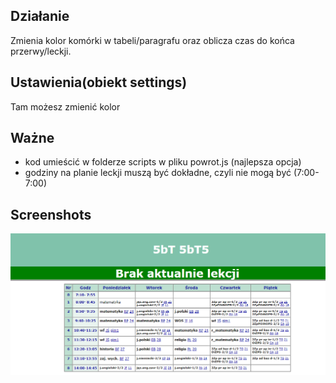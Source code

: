 ## Działanie
Zmienia kolor komórki w tabeli/paragrafu oraz oblicza czas do końca przerwy/leckji.

## Ustawienia(obiekt settings)
Tam możesz zmienić kolor

## Ważne
- kod umieścić w folderze scripts w pliku powrot.js (najlepsza opcja)
- godziny na planie leckji muszą być dokładne, czyli nie mogą być (7:00- 7:00)

## Screenshots
![Example screenshot](screenshot.png)